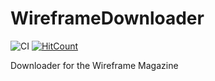 # WireframeDownloader

![CI](https://github.com/joergi/WireframeDownloader/workflows/CI/badge.svg) [![HitCount](http://hits.dwyl.com/joergi/WireframeDownloader.svg)](http://hits.dwyl.com/joergi/WireframeDownloader)

Downloader for the Wireframe Magazine

